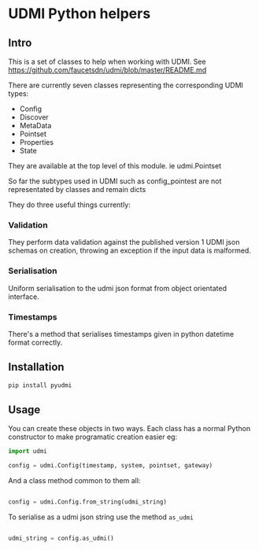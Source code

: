 # UDMI Python helpers

## Intro

This is a set of classes to help when working with UDMI. See https://github.com/faucetsdn/udmi/blob/master/README.md

There are currently seven classes representing the corresponding UDMI types:

- Config
- Discover
- MetaData
- Pointset
- Properties
- State

They are available at the top level of this module. ie udmi.Pointset

So far the subtypes used in UDMI such as config_pointest are not representated by classes and remain dicts

They do three useful things currently:

### Validation

They perform data validation against the published version 1 UDMI json schemas on creation, throwing an exception if the input data is malformed.

### Serialisation

Uniform serialisation to the udmi json format from object orientated interface.

### Timestamps

There's a method that serialises timestamps given in python datetime format correctly.

## Installation

```python
pip install pyudmi
```

## Usage

You can create these objects in two ways. Each class has a normal Python constructor to make programatic creation easier eg:

```python
import udmi

config = udmi.Config(timestamp, system, pointset, gateway)
```
 
And a class method common to them all:

```python

config = udmi.Config.from_string(udmi_string)
```

To serialise as a udmi json string use the method `as_udmi`

```python

udmi_string = config.as_udmi()
```
